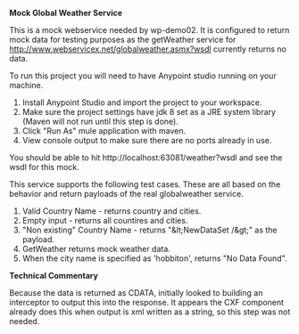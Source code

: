 **Mock Global Weather Service**

This is a mock webservice needed by wp-demo02. It is configured to return mock data for testing purposes as the getWeather service for 
http://www.webservicex.net/globalweather.asmx?wsdl currently returns no data.

To run this project you will need to have Anypoint studio running on your machine.

1. Install Anypoint Studio and import the project to your workspace.
2. Make sure the project settings have jdk 8 set as a JRE system library (Maven will not run until this step is done).
3. Click "Run As" mule application with maven.
4. View console output to make sure there are no ports already in use.

You should be able to hit http://localhost:63081/weather?wsdl and see the wsdl for this mock.

This service supports the following test cases. These are all based on the behavior and return payloads of the real globalweather service.

1. Valid Country Name - returns country and cities.
2. Empty input - returns all countires and cities. 
3. "Non existing" Country Name - returns "&amp;lt;NewDataSet /&amp;gt;" as the payload.
4. GetWeather returns mock weather data.
5. When the city name is specified as 'hobbiton', returns "No Data Found".


**Technical Commentary**

Because the data is returned as CDATA, initially looked to building an interceptor to output this into the response. 
It appears the CXF component already does this when output is xml written as a string, so this step was not needed.